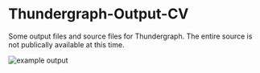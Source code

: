 # Thundergraph-Output-CV
Some output files and source files for Thundergraph. The entire source is not publically available at this time.

![example output]()
